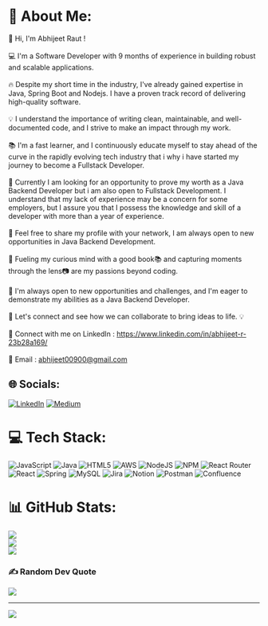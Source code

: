 # 💫 About Me:
🙋 Hi, I'm Abhijeet Raut !<br><br>💻 I'm a Software Developer with 9 months of experience in building robust and scalable applications.<br><br>🔥 Despite my short time in the industry, I've already gained expertise in Java, Spring Boot and Nodejs. I have a proven track record of delivering high-quality software.<br><br>💡 I understand the importance of writing clean, maintainable, and well-documented code, and I strive to make an impact through my work.<br><br>📚 I'm a fast learner, and I continuously educate myself to stay ahead of the curve in the rapidly evolving tech industry that i why i have started my journey to become a Fullstack Developer.<br><br>💼 Currently I am looking for an opportunity to prove my worth as a Java Backend Developer but i am also open to Fullstack Development. I understand that my lack of experience may be a concern for some employers, but I assure you that I possess the knowledge and skill of a developer with more than a year of experience.<br><br>💼 Feel free to share my profile with your network, I am always open to new opportunities in Java Backend Development.<br><br>🤔 Fueling my curious mind with a good book📚 and capturing moments through the lens📷 are my passions beyond coding.<br><br>🤗 I'm always open to new opportunities and challenges, and I'm eager to demonstrate my abilities as a Java Backend Developer.<br><br>📧 Let's connect and see how we can collaborate to bring ideas to life. 💡<br><br>💼 Connect with me on LinkedIn : https://www.linkedin.com/in/abhijeet-r-23b28a169/<br><br>📧 Email : abhijeet00900@gmail.com


## 🌐 Socials:
[![LinkedIn](https://img.shields.io/badge/LinkedIn-%230077B5.svg?logo=linkedin&logoColor=white)](https://linkedin.com/in/https://www.linkedin.com/in/abhijeet-r-23b28a169/) [![Medium](https://img.shields.io/badge/Medium-12100E?logo=medium&logoColor=white)](https://medium.com/@https://medium.com/@abhijeet00900) 

# 💻 Tech Stack:
![JavaScript](https://img.shields.io/badge/javascript-%23323330.svg?style=for-the-badge&logo=javascript&logoColor=%23F7DF1E) ![Java](https://img.shields.io/badge/java-%23ED8B00.svg?style=for-the-badge&logo=java&logoColor=white) ![HTML5](https://img.shields.io/badge/html5-%23E34F26.svg?style=for-the-badge&logo=html5&logoColor=white) ![AWS](https://img.shields.io/badge/AWS-%23FF9900.svg?style=for-the-badge&logo=amazon-aws&logoColor=white) ![NodeJS](https://img.shields.io/badge/node.js-6DA55F?style=for-the-badge&logo=node.js&logoColor=white) ![NPM](https://img.shields.io/badge/NPM-%23000000.svg?style=for-the-badge&logo=npm&logoColor=white) ![React Router](https://img.shields.io/badge/React_Router-CA4245?style=for-the-badge&logo=react-router&logoColor=white) ![React](https://img.shields.io/badge/react-%2320232a.svg?style=for-the-badge&logo=react&logoColor=%2361DAFB) ![Spring](https://img.shields.io/badge/spring-%236DB33F.svg?style=for-the-badge&logo=spring&logoColor=white) ![MySQL](https://img.shields.io/badge/mysql-%2300f.svg?style=for-the-badge&logo=mysql&logoColor=white) ![Jira](https://img.shields.io/badge/jira-%230A0FFF.svg?style=for-the-badge&logo=jira&logoColor=white) ![Notion](https://img.shields.io/badge/Notion-%23000000.svg?style=for-the-badge&logo=notion&logoColor=white) ![Postman](https://img.shields.io/badge/Postman-FF6C37?style=for-the-badge&logo=postman&logoColor=white) ![Confluence](https://img.shields.io/badge/confluence-%23172BF4.svg?style=for-the-badge&logo=confluence&logoColor=white)
# 📊 GitHub Stats:
![](https://github-readme-stats.vercel.app/api?username=IAmAbhijeetRaut&theme=dark&hide_border=false&include_all_commits=true&count_private=true)<br/>
![](https://github-readme-streak-stats.herokuapp.com/?user=IAmAbhijeetRaut&theme=dark&hide_border=false)<br/>
![](https://github-readme-stats.vercel.app/api/top-langs/?username=IAmAbhijeetRaut&theme=dark&hide_border=false&include_all_commits=true&count_private=true&layout=compact)

### ✍️ Random Dev Quote
![](https://quotes-github-readme.vercel.app/api?type=vetical&theme=dark)

---
[![](https://visitcount.itsvg.in/api?id=IAmAbhijeetRaut&icon=0&color=2)](https://visitcount.itsvg.in)


